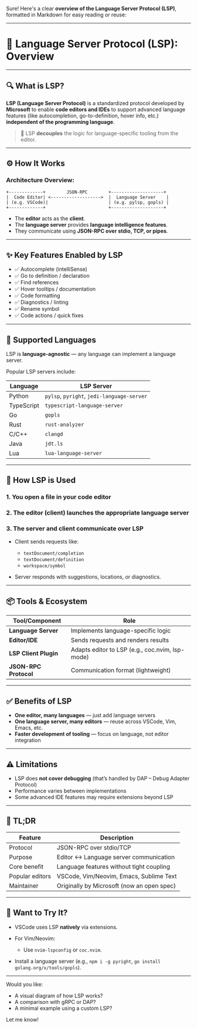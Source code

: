 Sure! Here's a clear **overview of the Language Server Protocol (LSP)**, formatted in Markdown for easy reading or reuse:

---

# 🧠 Language Server Protocol (LSP): Overview

---

## 🔍 What is LSP?

**LSP (Language Server Protocol)** is a standardized protocol developed by **Microsoft** to enable **code editors and IDEs** to support advanced language features (like autocompletion, go-to-definition, hover info, etc.) **independent of the programming language**.

> 🧩 LSP **decouples** the logic for language-specific tooling from the editor.

---

## ⚙️ How It Works

### Architecture Overview:

```text
+-------------+        JSON-RPC        +--------------------+
|  Code Editor| <------------------->  |  Language Server    |
| (e.g. VSCode)|                       | (e.g. pylsp, gopls) |
+-------------+                        +--------------------+
```

* The **editor** acts as the **client**.
* The **language server** provides **language intelligence features**.
* They communicate using **JSON-RPC over stdio, TCP, or pipes**.

---

## ✨ Key Features Enabled by LSP

* ✅ Autocomplete (intelliSense)
* ✅ Go to definition / declaration
* ✅ Find references
* ✅ Hover tooltips / documentation
* ✅ Code formatting
* ✅ Diagnostics / linting
* ✅ Rename symbol
* ✅ Code actions / quick fixes

---

## 📄 Supported Languages

LSP is **language-agnostic** — any language can implement a language server.

Popular LSP servers include:

| Language   | LSP Server                                 |
| ---------- | ------------------------------------------ |
| Python     | `pylsp`, `pyright`, `jedi-language-server` |
| TypeScript | `typescript-language-server`               |
| Go         | `gopls`                                    |
| Rust       | `rust-analyzer`                            |
| C/C++      | `clangd`                                   |
| Java       | `jdt.ls`                                   |
| Lua        | `lua-language-server`                      |

---

## 🔧 How LSP is Used

### 1. You open a file in your code editor

### 2. The editor (client) launches the appropriate language server

### 3. The server and client communicate over LSP

* Client sends requests like:

  * `textDocument/completion`
  * `textDocument/definition`
  * `workspace/symbol`
* Server responds with suggestions, locations, or diagnostics.

---

## 📦 Tools & Ecosystem

| Tool/Component        | Role                                            |
| --------------------- | ----------------------------------------------- |
| **Language Server**   | Implements language-specific logic              |
| **Editor/IDE**        | Sends requests and renders results              |
| **LSP Client Plugin** | Adapts editor to LSP (e.g., coc.nvim, lsp-mode) |
| **JSON-RPC Protocol** | Communication format (lightweight)              |

---

## ✅ Benefits of LSP

* **One editor, many languages** — just add language servers
* **One language server, many editors** — reuse across VSCode, Vim, Emacs, etc.
* **Faster development of tooling** — focus on language, not editor integration

---

## ⚠️ Limitations

* LSP does **not cover debugging** (that’s handled by DAP – Debug Adapter Protocol)
* Performance varies between implementations
* Some advanced IDE features may require extensions beyond LSP

---

## 🧠 TL;DR

| Feature         | Description                                |
| --------------- | ------------------------------------------ |
| Protocol        | JSON-RPC over stdio/TCP                    |
| Purpose         | Editor ↔ Language server communication     |
| Core benefit    | Language features without tight coupling   |
| Popular editors | VSCode, Vim/Neovim, Emacs, Sublime Text    |
| Maintainer      | Originally by Microsoft (now an open spec) |

---

## 🧪 Want to Try It?

* VSCode uses LSP **natively** via extensions.
* For Vim/Neovim:

  * Use `nvim-lspconfig` or `coc.nvim`.
* Install a language server (e.g., `npm i -g pyright`, `go install golang.org/x/tools/gopls`).

---

Would you like:

* A visual diagram of how LSP works?
* A comparison with gRPC or DAP?
* A minimal example using a custom LSP?

Let me know!
